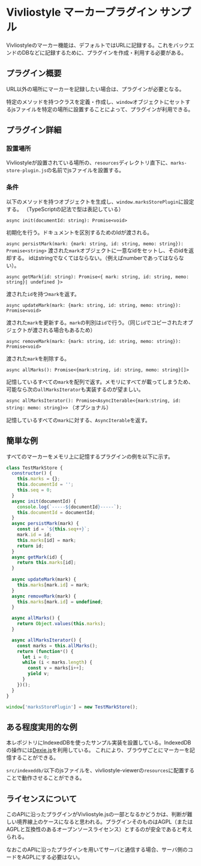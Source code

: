# Vivliostyle マーカープラグイン サンプル

Vivliostyleのマーカー機能は、デフォルトではURLに記録する。これをバックエンドのDBなどに記録するために、プラグインを作成・利用する必要がある。

## プラグイン概要

URL以外の場所にマーカーを記録したい場合は、プラグインが必要となる。

特定のメソッドを持つクラスを定義・作成し、`window`オブジェクトにセットするjsファイルを特定の場所に設置することによって、プラグインが利用できる。

## プラグイン詳細

### 設置場所

Vivliostyleが設置されている場所の、`resources`ディレクトリ直下に、`marks-store-plugin.js`の名前でjsファイルを設置する。

### 条件

以下のメソッドを持つオブジェクトを生成し、`window.marksStorePlugin`に設定する。
（TypeScriptの記法で型は表記している）

`async init(documentId: string): Promise<void>` 

初期化を行う。ドキュメントを区別するためのIdが渡される。

`async persistMark(mark: {mark: string, id: string, memo: string}): Promise<string>`
渡された`mark`オブジェクトに一意なidをセットし、そのidを返却する。
idはstringでなくてはならない。（例えばnumberであってはならない）。

`async getMark(id: string): Promise<{ mark: string, id: string, memo: string}| undefined }>`

渡された`id`を持つ`mark`を返す。

`async updateMark(mark: {mark: string, id: string, memo: string}): Promise<void>`

渡された`mark`を更新する。`mark`の判別は`id`で行う。（同じ`id`でコピーされたオブジェクトが渡される場合もあるため）

`async removeMark(mark: {mark: string, id: string, memo: string}): Promise<void>`

渡された`mark`を削除する。

`async allMarks(): Promise<{mark:string, id: string, memo: string}[]>`

記憶しているすべての`mark`を配列で返す。メモリにすべてが載ってしまうため、可能なら次の`allMarksIterator`も実装するのが望ましい。

`async allMarksIterator(): Promise<AsyncIterable<{mark:string, id: string: memo: string}>>` （オプショナル）

記憶しているすべての`mark`に対する、`AsyncIterable`を返す。

## 簡単な例

すべてのマーカーをメモリ上に記憶するプラグインの例を以下に示す。

``` javascript
class TestMarkStore {
  constructor() {
    this.marks = {};
    this.documentId = '';
    this.seq = 0;
  }
  async init(documentId) {
    console.log(`-----${documentId}-----`);
    this.documentId = documentId;
  }
  async persistMark(mark) {
    const id = `${this.seq++}`;
    mark.id = id;
    this.marks[id] = mark;
    return id;
  }
  async getMark(id) {
    return this.marks[id];
  }
  
  async updateMark(mark) {
    this.marks[mark.id] = mark;
  }
  async removeMark(mark) {
    this.marks[mark.id] = undefined;
  }

  async allMarks() {
    return Object.values(this.marks);
  }

  async allMarksIterator() {
    const marks = this.allMarks();
    return (function*() {
      let i = 0;
      while (i < marks.length) {
        const v = marks[i++];
        yield v;
      }
    })();
  }
}

window['marksStorePlugin'] = new TestMarkStore();
```

## ある程度実用的な例

本レポジトリにIndexedDBを使ったサンプル実装を設置している。IndexedDBの操作には[Dexie.js](https://dexie.org)を利用している。
これにより、ブラウザごとにマーカーを記憶することができる。

`src/indexeddb/`以下のjsファイルを、vivliostyle-viewerの`resources`に配置することで動作させることができる。

## ライセンスについて

このAPIに沿ったプラグインがVivliostyle.jsの一部となるかどうかは、判断が難しい境界線上のケースになると思われる。プラグインそのものはAGPL（またはAGPLと互換性のあるオープンソースライセンス）とするのが安全であると考えられる。

なおこのAPIに沿ったプラグインを用いてサーバと通信する場合、サーバ側のコードをAGPLにする必要はない。


